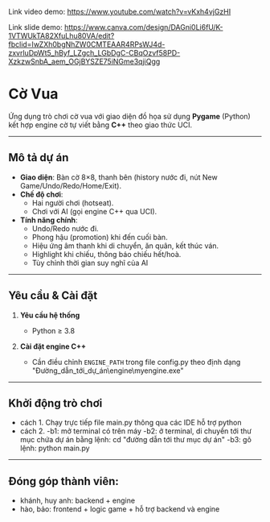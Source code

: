 Link video demo:
https://www.youtube.com/watch?v=vKxh4vjGzHI

Link slide demo:
https://www.canva.com/design/DAGni0Li6fU/K-1VTWUkTA82XfuLhu80VA/edit?fbclid=IwZXh0bgNhZW0CMTEAAR4RPsWJ4d-zxvrluDpWt5_hByf_LZgch_LGbDgC-CBqOzvf58PD-XzkzwSnbA_aem_OGjBYSZE75iNGme3qjiQgg


# Cờ Vua

Ứng dụng trò chơi cờ vua với giao diện đồ họa sử dụng **Pygame** (Python) kết hợp engine cờ tự viết bằng **C++** theo giao thức UCI.

---

## Mô tả dự án

- **Giao diện**: Bàn cờ 8×8, thanh bên (history nước đi, nút New Game/Undo/Redo/Home/Exit).
- **Chế độ chơi**:  
  - Hai người chơi (hotseat).  
  - Chơi với AI (gọi engine C++ qua UCI).
- **Tính năng chính**:  
  - Undo/Redo nước đi.  
  - Phong hậu (promotion) khi đến cuối bàn.  
  - Hiệu ứng âm thanh khi di chuyển, ăn quân, kết thúc ván.  
  - Highlight khi chiếu, thông báo chiếu hết/hoà.  
  - Tùy chỉnh thời gian suy nghĩ của AI

---

## Yêu cầu & Cài đặt

1. **Yêu cầu hệ thống**  
   - Python ≥ 3.8  

2. **Cài đặt engine C++**  
   - Cần điều chỉnh `ENGINE_PATH` trong file config.py theo định dạng "Đường_dẫn_tới_dự_án\engine\myengine.exe"

---

## Khởi động trò chơi
  - cách 1. Chạy trực tiếp file main.py thông qua các IDE hỗ trợ python 
  - cách 2. 
    -b1: mở terminal có trên máy
    -b2: ở terminal, di chuyển tới thư mục chứa dự án bằng lệnh: cd "đường dẫn tới thư mục dự án"
    -b3: gõ lệnh: python main.py

---

## Đóng góp thành viên:
- khánh, huy anh: backend + engine
- hào, bảo: frontend + logic game + hỗ trợ backend và engine
